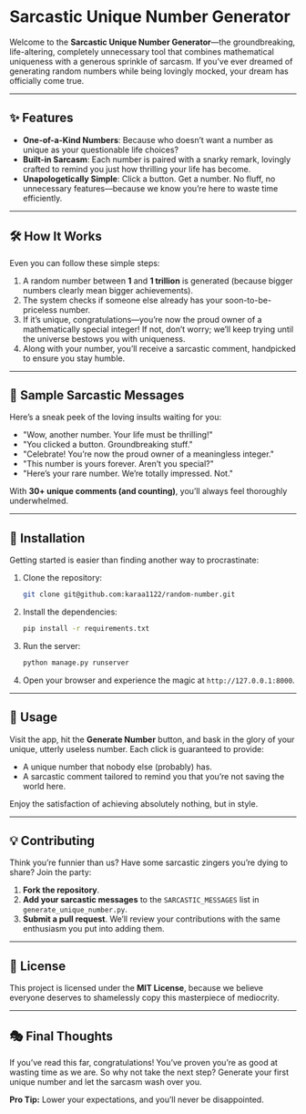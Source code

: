 # Sarcastic Unique Number Generator

Welcome to the **Sarcastic Unique Number Generator**—the groundbreaking, life-altering, completely unnecessary tool that combines mathematical uniqueness with a generous sprinkle of sarcasm. If you’ve ever dreamed of generating random numbers while being lovingly mocked, your dream has officially come true.

---

## ✨ Features

- **One-of-a-Kind Numbers**: Because who doesn’t want a number as unique as your questionable life choices?
- **Built-in Sarcasm**: Each number is paired with a snarky remark, lovingly crafted to remind you just how thrilling your life has become.
- **Unapologetically Simple**: Click a button. Get a number. No fluff, no unnecessary features—because we know you’re here to waste time efficiently.

---

## 🛠️ How It Works

Even you can follow these simple steps:

1. A random number between **1** and **1 trillion** is generated (because bigger numbers clearly mean bigger achievements).
2. The system checks if someone else already has your soon-to-be-priceless number.
3. If it’s unique, congratulations—you’re now the proud owner of a mathematically special integer! If not, don’t worry; we’ll keep trying until the universe bestows you with uniqueness.
4. Along with your number, you’ll receive a sarcastic comment, handpicked to ensure you stay humble.

---

## 🤌 Sample Sarcastic Messages

Here’s a sneak peek of the loving insults waiting for you:

- "Wow, another number. Your life must be thrilling!"
- "You clicked a button. Groundbreaking stuff."
- "Celebrate! You’re now the proud owner of a meaningless integer."
- "This number is yours forever. Aren’t you special?"
- "Here’s your rare number. We’re totally impressed. Not."

With **30+ unique comments (and counting)**, you’ll always feel thoroughly underwhelmed.

---

## 🚀 Installation

Getting started is easier than finding another way to procrastinate:

1. Clone the repository:
   ```sh
   git clone git@github.com:karaa1122/random-number.git
   ```

2. Install the dependencies:
   ```sh
   pip install -r requirements.txt
   ```

3. Run the server:
   ```sh
   python manage.py runserver
   ```

4. Open your browser and experience the magic at `http://127.0.0.1:8000`.

---

## 🎉 Usage

Visit the app, hit the **Generate Number** button, and bask in the glory of your unique, utterly useless number. Each click is guaranteed to provide:

- A unique number that nobody else (probably) has.
- A sarcastic comment tailored to remind you that you’re not saving the world here.

Enjoy the satisfaction of achieving absolutely nothing, but in style.

---

## 💡 Contributing

Think you’re funnier than us? Have some sarcastic zingers you’re dying to share? Join the party:

1. **Fork the repository**.
2. **Add your sarcastic messages** to the `SARCASTIC_MESSAGES` list in `generate_unique_number.py`.
3. **Submit a pull request**. We’ll review your contributions with the same enthusiasm you put into adding them.

---

## 📝 License

This project is licensed under the **MIT License**, because we believe everyone deserves to shamelessly copy this masterpiece of mediocrity.

---

## 🎭 Final Thoughts

If you’ve read this far, congratulations! You’ve proven you’re as good at wasting time as we are. So why not take the next step? Generate your first unique number and let the sarcasm wash over you. 

**Pro Tip:** Lower your expectations, and you’ll never be disappointed.
